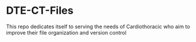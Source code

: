 # DTE-CT-Files
This repo dedicates itself to serving the needs of Cardiothoracic who aim to improve their file organization and version control
